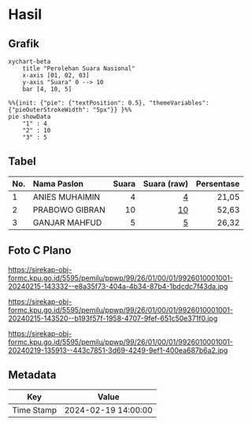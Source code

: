 # Hasil

## Grafik

```mermaid
xychart-beta
    title "Perolehan Suara Nasional"
    x-axis [01, 02, 03]
    y-axis "Suara" 0 --> 10
    bar [4, 10, 5]
```

```mermaid
%%{init: {"pie": {"textPosition": 0.5}, "themeVariables": {"pieOuterStrokeWidth": "5px"}} }%%
pie showData
    "1" : 4
    "2" : 10
    "3" : 5
```

## Tabel

| No. | Nama Paslon    | Suara | Suara (raw) | Persentase |
|:--- |:-------------- | -----:| -----------:| ----------:|
| 1   | ANIES MUHAIMIN | 4     | [4][p-1]    | 21,05      |
| 2   | PRABOWO GIBRAN | 10    | [10][p-2]   | 52,63      |
| 3   | GANJAR MAHFUD  | 5     | [5][p-3]    | 26,32      |


[p-1]: https://github.com/gigit-pemilu/pemilu-2024/blob/main/pilpres/hitung-suara/sub/99-luar-negeri/sub/26-canberra-australia/sub/01-canberra-australia/sub/0001-canberra-australia/sub/001-pos-001/sub/paslon-1.txt
[p-2]: https://github.com/gigit-pemilu/pemilu-2024/blob/main/pilpres/hitung-suara/sub/99-luar-negeri/sub/26-canberra-australia/sub/01-canberra-australia/sub/0001-canberra-australia/sub/001-pos-001/sub/paslon-2.txt
[p-3]: https://github.com/gigit-pemilu/pemilu-2024/blob/main/pilpres/hitung-suara/sub/99-luar-negeri/sub/26-canberra-australia/sub/01-canberra-australia/sub/0001-canberra-australia/sub/001-pos-001/sub/paslon-3.txt

## Foto C Plano

https://sirekap-obj-formc.kpu.go.id/5595/pemilu/ppwp/99/26/01/00/01/9926010001001-20240215-143332--e8a35f73-404a-4b34-87b4-1bdcdc7f43da.jpg

https://sirekap-obj-formc.kpu.go.id/5595/pemilu/ppwp/99/26/01/00/01/9926010001001-20240215-143520--b193f57f-1958-4707-9fef-651c50e371f0.jpg

https://sirekap-obj-formc.kpu.go.id/5595/pemilu/ppwp/99/26/01/00/01/9926010001001-20240219-135913--443c7851-3d69-4249-9ef1-400ea687b6a2.jpg


## Metadata

| Key        | Value               |
| ---------- | ------------------- |
| Time Stamp | 2024-02-19 14:00:00 |




